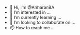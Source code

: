 - 👋 Hi, I’m @AriharanBA
- 👀 I’m interested in ...
- 🌱 I’m currently learning ...
- 💞️ I’m looking to collaborate on ...
- 📫 How to reach me ...

<!---
AriharanBA/AriharanBA is a ✨ special ✨ repository because its `README.md` (this file) appears on your GitHub profile.
You can click the Preview link to take a look at your changes.
--->

